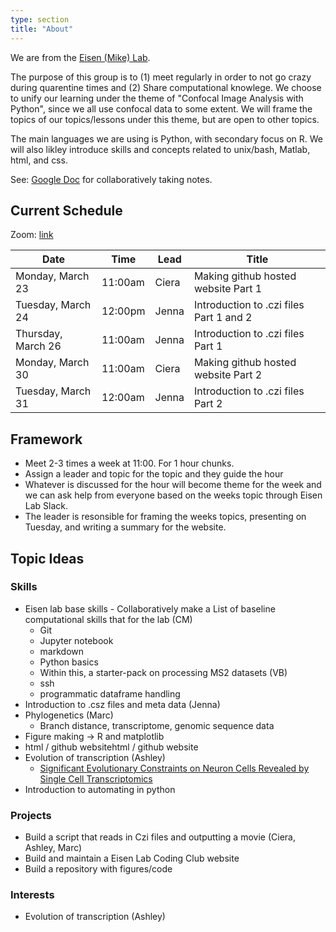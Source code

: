 ```yaml
---
type: section
title: "About"
---
```


We are from the [Eisen (Mike) Lab](http://eisenlab.org/).

The purpose of this group is to (1) meet regularly in order to not go crazy during quarentine times and (2) Share computational knowlege.  We choose to unify our learning under the theme of "Confocal Image Analysis with Python", since we all use confocal data to some extent. We will frame the topics of our topics/lessons under this theme, but are open to other topics.

The main languages we are using is Python, with secondary focus on R. We will also likley introduce skills and concepts related to unix/bash, Matlab, html, and css.

See: [Google Doc](https://docs.google.com/document/d/1u2jMBv_y0qQn_dsMklL_fvKJFSVYopRezz7LnGqp6nc/edit?usp=sharing) for collaboratively taking notes.

## Current Schedule 

Zoom: [link](https://berkeley.zoom.us/j/6286606816)

| ﻿Date               | Time    | Lead  | Title                                   |
|--------------------|---------|-------|-----------------------------------------|
| Monday, March 23   | 11:00am | Ciera | Making github hosted website Part 1     |
| Tuesday, March 24  | 12:00pm | Jenna | Introduction to .czi files Part 1 and 2 |
| Thursday, March 26 | 11:00am | Jenna | Introduction to .czi files Part 1       |
| Monday, March 30   | 11:00am | Ciera | Making github hosted website Part 2     |
| Tuesday, March 31  | 12:00am | Jenna | Introduction to .czi files Part 2       |

## Framework

- Meet 2-3 times a week at 11:00. For 1 hour chunks.
- Assign a leader and topic for the topic and they guide the hour
- Whatever is discussed for the hour will become theme for the week and we can ask help from everyone based on the weeks topic through Eisen Lab Slack.
- The leader is resonsible for framing the weeks topics, presenting on Tuesday, and writing a summary for the website. 

## Topic Ideas

### Skills

-  Eisen lab base skills - Collaboratively make a List of baseline computational skills that for the lab (CM)
	-   Git
	-   Jupyter notebook 
	-   markdown
	-   Python basics
	-	Within this, a starter-pack on processing MS2 datasets (VB)
	-   ssh
	-   programmatic dataframe handling
-  Introduction to .csz files and meta data (Jenna)
-  Phylogenetics (Marc)
	- Branch distance, transcriptome, genomic sequence data
-  Figure making → R and matplotlib
-  html / github websitehtml / github website
-	Evolution of transcription (Ashley)
	- 	[Significant Evolutionary Constraints on Neuron Cells Revealed by Single Cell Transcriptomics](https://academic.oup.com/gbe/advance-article/doi/10.1093/gbe/evaa054/5807614?searchresult=1)
-  Introduction to automating in python



### Projects

-	Build a script that reads in Czi files and outputting a movie (Ciera, Ashley, Marc)
-   Build and maintain a Eisen Lab Coding Club website
-   Build a repository with figures/code 


### Interests

-	Evolution of transcription (Ashley)